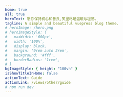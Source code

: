 ```yaml
---
home: true
all: true
heroText: 愿你保持初心和善良,笑里尽是温暖与坦荡。
tagline: A simple and beautiful vuepress blog theme.
# heroImage: /hero.png
# heroImageStyle: {
#   maxWidth: '600px',
#   width: '100%',
#   display: block,
#   margin: '9rem auto 2rem',
#   background: '#fff',
#   borderRadius: '1rem',
# }
bgImageStyle: { height: "100vh" }
isShowTitleInHome: false
actionText: Guide
actionLink: /views/other/guide
# npm run dev
---
```


<!-- ## 更新日志

1.2.0
1.3.0 修改部分文章标签以及图片失效的问题 -->

<!-- 更新流程
1、npm run build
git add .
git commit -m""
git push

复制dist转到中专git push
 -->
